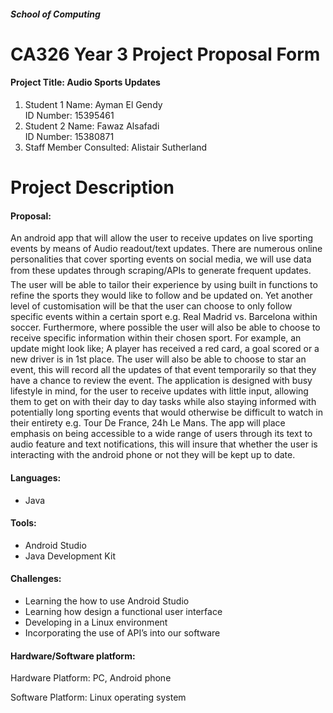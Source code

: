 ##### School of Computing
# CA326 Year 3 Project Proposal Form


#### Project Title: Audio Sports Updates
1.	Student 1 Name: Ayman El Gendy  
      ID Number: 15395461 
2.	Student 2 Name: Fawaz Alsafadi     
      ID Number: 15380871
3.  Staff Member Consulted: Alistair Sutherland 

# Project Description

#### Proposal:
An android app that will allow the user to receive updates on live sporting events by means of Audio readout/text updates. There are numerous online personalities that cover sporting events on social media, we will use data from these updates through scraping/APIs to generate frequent updates. The user will be able to tailor their experience by using built in functions to refine the sports they would like to follow and be updated on. Yet another level of customisation will be that the user can choose to only follow specific events within a certain sport e.g. Real Madrid vs. Barcelona within soccer. Furthermore, where possible the user will also be able to choose to receive specific information within their chosen sport. For example, an update might look like; A player has received a red card, a goal scored or a new driver is in 1st place. The user will also be able to choose to star an event, this will record all the updates of that event temporarily so that they have a chance to review the event. The application is designed with busy lifestyle in mind, for the user to receive updates with little input, allowing them to get on with their day to day tasks while also staying informed with potentially long sporting events that would otherwise be difficult to watch in their entirety e.g. Tour De France, 24h Le Mans. The app will place emphasis on being accessible to a wide range of users through its text to audio feature and text notifications, this will insure that whether the user is interacting with the android phone or not they will be kept up to date.
#### Languages:
- Java
				   
#### Tools:

- Android Studio
- Java Development Kit

#### Challenges:

- Learning the how to use Android Studio
- Learning how design a functional user interface
- Developing in a Linux environment
- Incorporating the use of API’s into our software


#### Hardware/Software platform:

 Hardware Platform: PC, Android phone 
 
 Software Platform: Linux operating system







